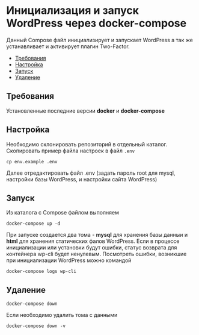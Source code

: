 # Инициализация и запуск WordPress через docker-compose

Данный Compose файл инициализирует и запускает WordPress а так же устанавливает и активирует плагин Two-Factor.

- [Требования](#Требования)
- [Настройка](#Настройка)
- [Запуск](#Запуск)
- [Удаление](#Удаление)

## Требования
Установленные последние версии **docker** и **docker-compose**
## Настройка
Необходимо склонировать репозиторий в отдельный каталог.
Скопировать пример файла настроек в файл `.env`
```
cp env.example .env
```
Далее отредактировать файл .env (задать пароль root для mysql, настройки базы WordPress, и настройки сайта WordPress)
## Запуск
Из каталога с Compose файлом выполняем
```
docker-compose up -d
```
При запуске создается два тома - **mysql** для хранения базы данныи и **html** для хранения статических фалов WordPress. Если в процессе инициализации или установки будут ошибки, статус возврата для контейнера wp-cli будет ненулевым. Посмотреть ошибки, возникшие при инициализации WordPress можно командой
```
docker-compose logs wp-cli
```
## Удаление
```
docker-compose down
```
Если необходимо удалить тома с данными
```
docker-compose down -v
```